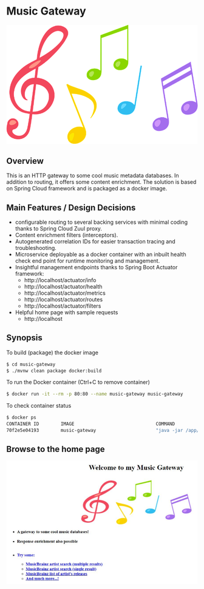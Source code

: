 # Music Gateway
![Music Notes Image](music_image.png)

## Overview
This is an HTTP gateway to some cool music metadata databases. In addition to routing, it offers some content enrichment. The solution is based on Spring Cloud framework and is packaged as a docker image.

## Main Features / Design Decisions
- configurable routing to several backing services with minimal coding thanks to Spring Cloud Zuul proxy.
- Content enrichment filters (interceptors).
- Autogenerated correlation IDs for easier transaction tracing and troubleshooting.
- Microservice deployable as a docker container with an inbuilt health check end point for runtime monitoring and management.
- Insightful management endpoints thanks to Spring Boot Actuator framework:
    - http://localhost/actuator/info
    - http://localhost/actuator/health
    - http://localhost/actuator/metrics
    - http://localhost/actuator/routes
    - http://localhost/actuator/filters
- Helpful home page with sample requests
    - http://localhost

## Synopsis
To build (package) the docker image
```bash
$ cd music-gateway
$ ./mvnw clean package docker:build
```
To run the Docker container (Ctrl+C to remove container)
```bash
$ docker run -it --rm -p 80:80 --name music-gateway music-gateway
```

To check container status
```bash
$ docker ps
CONTAINER ID        IMAGE                              COMMAND                  CREATED             STATUS                    PORTS                                                  NAMES
70f2e5e04193        music-gateway                      "java -jar /app/musi…"   49 seconds ago      Up 49 seconds (healthy)   0.0.0.0:80->80/tcp                                     music-gateway
```

## Browse to the home page
![Home Page Image](home_page.JPG)
